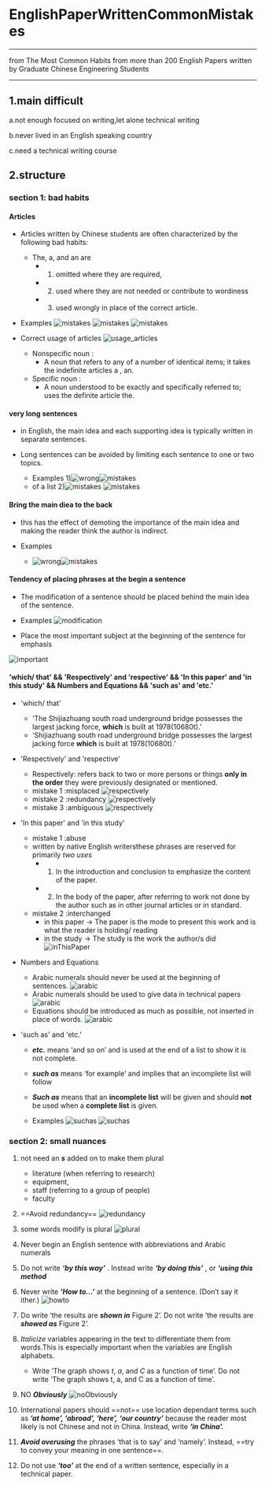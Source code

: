 # EnglishPaperWrittenCommonMistakes

***
 from The Most Common Habits from more than 200 English Papers written by Graduate Chinese Engineering Students
***

## 1.main difficult

 a.not enough focused on writing,let alone technical writing

 b.never lived in an English speaking country

 c.need a technical writing course

## 2.structure

### section 1: bad habits

#### Articles

+ Articles written by Chinese students are often characterized by the following bad habits:
  + The, a, and an are
    + 1) omitted where they are required,
    + 2) used where they are not needed or contribute to wordiness
    + 3) used wrongly in place of the correct article.

+ Examples
![mistakes](asset/mistake/mistake1.png)
![mistakes](asset/mistake/mistake2.png)
![mistakes](asset/mistake/mistake3.png)

+ Correct usage of articles
![usage_articles](asset/mistake/usage.png)
  + Nonspecific noun :
    + A noun that refers to any of a number of identical items; it takes the indefinite articles a , an.
  + Specific noun :
    + A noun understood to be exactly and specifically referred to; uses the definite article the.

#### very long sentences

+ in English, the main idea and each supporting idea is typically written in separate sentences.
+ Long sentences can be avoided by limiting each sentence to one or two topics.

  + Examples
  1)![wrong](asset/mistake/wrongSentence1.png)![mistakes](asset/mistake/correctSentence.png)
  + of a list
  2)![mistakes](asset/mistake/listSentence.png)
  ![mistakes](asset/mistake/listSentence2.png)

#### Bring the main diea to the back

+ this has the effect of demoting the importance of the main idea and making the reader think the author is indirect.

+ Examples
  + ![wrong](asset/mistake/mainIdeaFount.png)![mistakes](asset/mistake/mainIdeaFront.png)

#### Tendency of placing phrases at the begin a sentence

+ The modification of a sentence should be placed behind the main idea of the sentence.
+ Examples
![modification](asset/mistake/modification.png)

+ Place the most important subject at the beginning of the sentence for emphasis

![important](asset/mistake/importantPlaceBegin.png)

#### 'which/ that' && 'Respectively' and 'respective' && 'In this paper' and 'in this study' && Numbers and Equations && 'such as' and 'etc.'

+ 'which/ that'
  + ‘The Shijiazhuang south road underground bridge possesses the largest jacking force, **which** is built at 1978(10680t).’
  + ‘Shijiazhuang south road underground bridge possesses the largest jacking force **which** is built at 1978(10680t).’

+ 'Respectively' and 'respective'
  + Respectively: refers back to two or more persons or things **only in the order** they were previously designated or mentioned.
  + mistake 1 :misplaced
![respectively](asset/mistake/respectively1.png)
  + mistake 2 :redundancy
![respectively](asset/mistake/respectively2.png)
  + mistake 3 :ambiguous
![respectively](asset/mistake/respectively3.png)

+ 'In this paper' and 'in this study'
  + mistake 1 :abuse
  + written by native English writersthese phrases are reserved for primarily *two uses*
    + 1. In the introduction and conclusion to emphasize the content of the paper.
    + 2. In the body of the paper, after referring to work not done by the author such as in other journal articles or in standard.
  + mistake 2 :interchanged
    + in this paper -> The paper is the mode to present this work and is what the reader is holding/ reading
    + in the study -> The study is  the work the author/s did
![inThisPaper](asset/mistake/inThisPaper.png)

+ Numbers and Equations
  + Arabic numerals should never be used at the beginning of sentences.
![arabic](asset/mistake/arabic.png)
  + Arabic numerals should be used to give data in technical papers
![arabic](asset/mistake/arabic2.png)
  + Equations should be introduced as much as possible, not inserted in place of words.
![arabic](asset/mistake/arabic3.png)

+ 'such as' and 'etc.'
  + ***etc.*** means ‘and so on’ and is used at the end of a list to show it is not complete.
  + ***such as*** means ‘for example’ and implies that an incomplete list will follow

  + ***Such as*** means that an **incomplete list** will be given and should **not** be used when a **complete list** is given.
  + Examples
  ![suchas](asset/mistake/suchas.png)
  ![suchas](asset/mistake/suchas2.png)
  
### section 2: small nuances

1) not need an ***s*** added on to make them plural
   + literature (when referring to research)
   + equipment,
   + staff (referring to a group of people)
   + faculty

2) ==Avoid redundancy==
![redundancy](asset/mistake/avoidRedundancy.png)

3) some words modify is plural
![plural](asset/mistake/modifyPlural.png)

4) Never begin an English sentence with abbreviations and Arabic numerals

5) Do not write  ***‘by this way’*** . Instead write  ***‘by doing this’*** , or ***‘using this method***

6) Never write ***‘How to...’*** at the beginning of a sentence. (Don’t say it ither.)
   ![howto](asset/mistake/HowTO.png)

7) Do write ‘the results are ***shown in*** Figure 2’. Do not write ‘the results are ***showed as*** Figure 2’.

8) *Italicize* variables appearing in the text to differentiate them from words.This is especially important when the variables are English alphabets.

   + Write ‘The graph shows *t*, *a*, and *C* as a function of time’. Do not write ‘The graph shows t, a, and C as a function of time’.

9) NO ***Obviously***
![noObviously](asset/mistake/NOobviously.png)

10) International papers should ==not== use location dependant terms such as ***‘at home’, ‘abroad’, ‘here’,*** ***‘our country’*** because the reader most likely is not Chinese and not in China. Instead, write ***‘in China’.***

11) ***Avoid overusing*** the phrases ‘that is to say’ and ‘namely’. Instead, ==try to convey your meaning in one sentence==.

12) Do not use ***‘too’*** at the end of a written sentence, especially in a technical paper.
